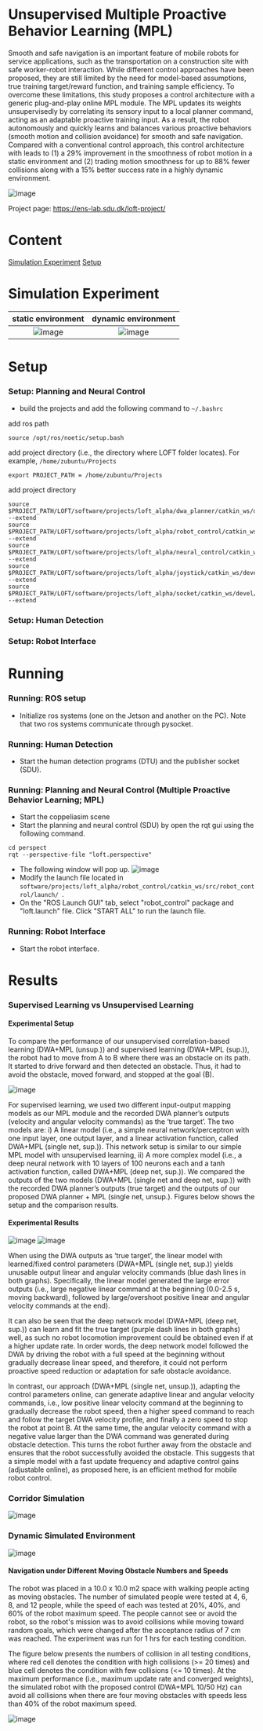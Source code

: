 # Unsupervised Multiple Proactive Behavior Learning (MPL)

Smooth and safe navigation is an important feature of mobile robots for service applications, such as the transportation on a construction site with safe worker-robot interaction. While different control approaches have been proposed, they are still limited by the need for model-based assumptions, true training target/reward function, and training sample efficiency. To overcome these limitations, this study proposes a control architecture with a generic plug-and-play online MPL module. The MPL updates its weights unsupervisedly by correlating its sensory input to a local planner command, acting as an adaptable proactive training input. As a result, the robot autonomously and quickly learns and balances various proactive behaviors (smooth motion and collision avoidance) for smooth and safe navigation. Compared with a conventional control approach, this control architecture with leads to (1) a 29% improvement in the smoothness of robot motion in a static environment and (2) trading motion smoothness for up to 88% fewer collisions along with a 15% better success rate in a highly dynamic environment.

![image](picture/control.png)

Project page: https://ens-lab.sdu.dk/loft-project/

# Content

[Simulation Experiment](#Simulaton_Experiment)
[Setup](#Setup)

# Simulation Experiment

static environment            |  dynamic environment
:-------------------------:|:-------------------------:
![image](picture/static_simulation.gif) |   ![image](picture/dynamic_simulation.gif) 



# Setup

### Setup: Planning and Neural Control
- build the projects and add the following command to ``` ~/.bashrc ```

add ros path
```
source /opt/ros/noetic/setup.bash
```

add project directory (i.e., the directory where LOFT folder locates). For example, ``` /home/zubuntu/Projects ```
```
export PROJECT_PATH = /home/zubuntu/Projects
```

add project directory
```
source $PROJECT_PATH/LOFT/software/projects/loft_alpha/dwa_planner/catkin_ws/devel/setup.bash --extend
source $PROJECT_PATH/LOFT/software/projects/loft_alpha/robot_control/catkin_ws/devel/setup.bash --extend
source $PROJECT_PATH/LOFT/software/projects/loft_alpha/neural_control/catkin_ws/devel/setup.bash --extend
source $PROJECT_PATH/LOFT/software/projects/loft_alpha/joystick/catkin_ws/devel/setup.bash --extend
source $PROJECT_PATH/LOFT/software/projects/loft_alpha/socket/catkin_ws/devel/setup.bash --extend
```

### Setup: Human Detection

### Setup: Robot Interface

# Running

### Running: ROS setup
- Initialize ros systems (one on the Jetson and another on the PC). Note that two ros systems communicate through pysocket.

### Running: Human Detection
- Start the human detection programs (DTU) and the publisher socket (SDU).

### Running: Planning and Neural Control (Multiple Proactive Behavior Learning; MPL)

- Start the coppeliasim scene
- Start the planning and neural control (SDU) by open the rqt gui using the following command.
```
cd perspect
rqt --perspective-file "loft.perspective"
```
- The following window will pop up.
![image](picture/rqt_ui.png)
- Modify the launch file located in ```software/projects/loft_alpha/robot_control/catkin_ws/src/robot_control/launch/ ```.
- On the "ROS Launch GUI" tab, select "robot_control" package and "loft.launch" file. Click "START ALL" to run the launch file.


### Running: Robot Interface
- Start the robot interface.


# Results

### Supervised Learning vs Unsupervised Learning 

#### Experimental Setup
To compare the performance of our unsupervised correlation-based learning (DWA+MPL (unsup.)) and supervised learning (DWA+MPL (sup.)), the robot had to move from A to B where there was an obstacle on its path. It started to drive forward and then detected an obstacle. Thus, it had to avoid the obstacle, moved forward, and stopped at the goal (B).  

![image](picture/fitexp_setup.PNG)

For supervised learning, we used two different input-output mapping models as our MPL module and the recorded DWA planner’s outputs (velocity and angular velocity commands) as the ‘true target’. The two models are:
i)	A linear model (i.e., a simple neural network/perceptron with one input layer, one output layer, and a linear activation function, called DWA+MPL (single net, sup.)). This network setup is similar to our simple MPL model with unsupervised learning,
ii)	A more complex model (i.e., a deep neural network with 10 layers of 100 neurons each and a tanh activation function, called DWA+MPL (deep net, sup.)). 
We compared the outputs of the two models (DWA+MPL (single net and deep net, sup.)) with the recorded DWA planner’s outputs (true target) and the outputs of our proposed DWA planner + MPL (single net, unsup.). Figures below shows the setup and the comparison results. 

#### Experimental Results

![image](picture/fitexp_linear.PNG)
![image](picture/fitexp_angular.PNG)

When using the DWA outputs as ‘true target’, the linear model with learned/fixed control parameters (DWA+MPL (single net, sup.)) yields unusable output linear and angular velocity commands (blue dash lines in both graphs). Specifically, the linear model generated the large error outputs (i.e., large negative linear command at the beginning (0.0-2.5 s, moving backward), followed by large/overshoot positive linear and angular velocity commands at the end). 

It can also be seen that the deep network model (DWA+MPL (deep net, sup.)) can learn and fit the true target (purple dash lines in both graphs) well, as such no robot locomotion improvement could be obtained even if at a higher update rate. In order words, the deep network model followed the DWA by driving the robot with a full speed at the beginning without gradually decrease linear speed, and therefore, it could not perform proactive speed reduction or adaptation for safe obstacle avoidance. 

In contrast, our approach (DWA+MPL (single net, unsup.)), adapting the control parameters online, can generate adaptive linear and angular velocity commands, i.e., low positive linear velocity command at the beginning to gradually decrease the robot speed, then a higher speed command to reach and follow the target DWA velocity profile, and finally a zero speed to stop the robot at point B. At the same time, the angular velocity command with a negative value larger than the DWA command was generated during obstacle detection. This turns the robot further away from the obstacle and ensures that the robot successfully avoided the obstacle. This suggests that a simple model with a fast update frequency and adaptive control gains (adjustable online), as proposed here, is an efficient method for mobile robot control.


### Corridor Simulation

![image](picture/smoothness_result_corridor_environment_5hz.png)


### Dynamic Simulated Environment


![image](picture/collision_result_dynamic_environment_2hz.png)


#### Navigation under Different Moving Obstacle Numbers and Speeds

The robot was placed in a 10.0 x 10.0 m2 space with walking people acting as moving obstacles. The number of simulated people were tested at 4, 6, 8, and 12 people, while the speed of each was tested at 20%, 40%, and 60% of the robot maximum speed. The people cannot see or avoid the robot, so the robot's mission was to avoid collisions while moving toward random goals, which were changed after the acceptance radius of 7 cm was reached. The experiment was run for  1 hrs for each testing condition. 

The figure below presents the numbers of collision in all testing conditions, where red cell denotes the condition with high collisions (>= 20 times) and blue cell denotes the condition with few collisions (<= 10 times). At the maximum performance (i.e., maximum update rate and converged weights), the simulated robot with the proposed control (DWA+MPL 10/50 Hz) can avoid all collisions when there are four moving obstacles with speeds less than 40% of the robot maximum speed. 

![image](picture/exp_nobs_vobs.PNG)